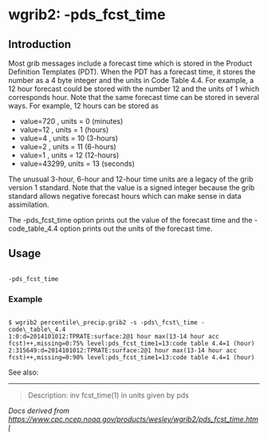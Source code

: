 # wgrib2: -pds_fcst_time

## Introduction

Most grib messages include a forecast time which is stored
in the Product Definition Templates (PDT). When the PDT
has a forecast time, it stores the number as a 4 byte
integer and the units in Code Table 4.4. For example,
a 12 hour forecast could be stored with the number 12
and the units of 1 which corresponds hour. Note that
the same forecast time can be stored in several ways.
For example, 12 hours can be stored as

- value=720 , units = 0 (minutes)
- value=12 , units = 1 (hours)
- value=4 , units = 10 (3-hours)
- value=2 , units = 11 (6-hours)
- value=1 , units = 12 (12-hours)
- value=43299, units = 13 (seconds)

The unusual 3-hour, 6-hour and 12-hour time units are a legacy
of the grib version 1 standard. Note that the value is
a signed integer because the grib standard allows negative
forecast hours which can make sense in data assimilation.

The -pds_fcst_time option prints out the
value of the forecast time and the
-code_table_4.4 option prints out the
units of the forecast time.

## Usage

```

-pds_fcst_time

```

### Example

```

$ wgrib2 percentile\_precip.grib2 -s -pds\_fcst\_time -code\_table\_4.4
1:0:d=2014101012:TPRATE:surface:2@1 hour max(13-14 hour acc fcst)++,missing=0:75% level:pds_fcst_time1=13:code table 4.4=1 (hour)
2:315649:d=2014101012:TPRATE:surface:2@1 hour max(13-14 hour acc fcst)++,missing=0:90% level:pds_fcst_time1=13:code table 4.4=1 (hour)

```

See also:

---

> Description: inv fcst_time(1) in units given by pds

_Docs derived from <https://www.cpc.ncep.noaa.gov/products/wesley/wgrib2/pds_fcst_time.html>_
